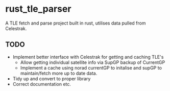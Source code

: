# rust_tle_parser

A TLE fetch and parse project built in rust, utilises data pulled from Celestrak.

## TODO
- Implement better interface with Celestrak for getting and caching TLE's
    - Allow getting individual satellite info via SupGP backup of CurrentGP
    - Implement a cache using norad currentGP to initalise and supGP to maintain/fetch more up to date data.
- Tidy up and convert to proper library
- Correct documentation etc.
